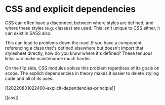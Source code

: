 # CSS and explicit dependencies

CSS can often have a disconnect between where styles are defined, and where these styles (e.g. classes) are used. This isn't unique to CSS either, it can exist in SASS also.

This can lead to problems down the road. If you have a component referencing a class that's defined elsewhere but doesn't import that stylesheet directly, how do you know where it's defined? These tenuous links can make maintenance much harder.

On the flip side, CSS modules solves this problem regardless of its goals on scope. The explicit dependencies in theory makes it easier to delete styling code and all of its uses.

[[20220801022400-explicit-dependencies-principle]]

[[css]]